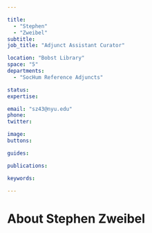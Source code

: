 ```yaml
---

title:
  - "Stephen"
  - "Zweibel"
subtitle: 
job_title: "Adjunct Assistant Curator"

location: "Bobst Library"
space: "5"
departments:
  - "SocHum Reference Adjuncts"

status: 
expertise:

email: "sz43@nyu.edu"
phone: 
twitter: 

image: 
buttons:

guides:

publications:

keywords:

---
```


# About Stephen Zweibel


